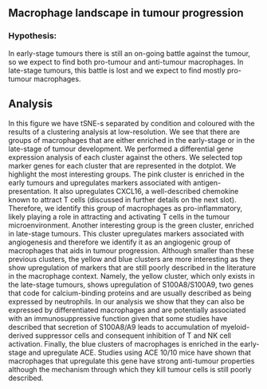 ## Macrophage landscape in tumour progression

### Hypothesis: 
In early-stage tumours there is still an on-going battle against the tumour, so we expect to find both pro-tumour and anti-tumour macrophages. In late-stage tumours, this battle is lost and we expect to find mostly pro-tumour macrophages. 

## Analysis 
In this figure we have tSNE-s separated by condition and coloured with the results of a clustering analysis at low-resolution. We see that there are groups of macrophages that are either enriched in the early-stage or in the late-stage of tumour development. We performed a differential gene expression analysis of each cluster against the others. We selected top marker genes for each cluster that are represented in the dotplot. We highlight the most interesting groups. The pink cluster is enriched in the early tumours and upregulates markers associated with antigen-presentation. It also upregulates CXCL16, a well-described chemokine known to attract T cells (discussed in further details on the next slot). Therefore, we identify this group of macrophages as pro-inflammatory, likely playing a role in attracting and activating T cells in the tumour microenvironment. Another interesting group is the green cluster, enriched in late-stage tumours. This cluster upregulates markers associated with angiogenesis and therefore we identify it as an angiogenic group of macrophages that aids in tumour progression. Although smaller than these previous clusters, the yellow and blue clusters are more interesting as they show upregulation of markers that are still poorly described in the literature in the macrophage context. Namely, the yellow cluster, which only exists in the late-stage tumours, shows upregulation of S100A8/S100A9, two genes that code for calcium-binding proteins and are usually described as being expressed by neutrophils. In our analysis we show that they can also be expressed by differentiated macrophages and are potentially associated with an immunosuppressive function given that some studies have described that secretion of S100A8/A9 leads to accumulation of myeloid-derived suppressor cells and consequent inhibition of T and NK cell activation. 
Finally, the blue clusters of macrophages is enriched in the early-stage and upregulate ACE. Studies using ACE 10/10 mice have shown that macrophages that upregulate this gene have strong anti-tumour properties although the mechanism through which they kill tumour cells is still poorly described. 
